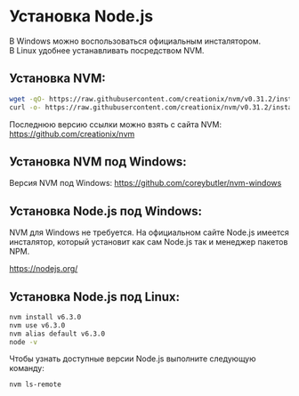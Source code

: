 Установка Node.js
=================

В Windows можно воспользоваться официальным инсталятором.  
В Linux удобнее устанавливать посредством NVM.

## Установка NVM:

```bash
wget -qO- https://raw.githubusercontent.com/creationix/nvm/v0.31.2/install.sh | bash
curl -o- https://raw.githubusercontent.com/creationix/nvm/v0.31.2/install.sh | bash
```

Последнюю версию ссылки можно взять с сайта NVM: https://github.com/creationix/nvm

## Установка NVM под Windows:

Версия NVM под Windows: https://github.com/coreybutler/nvm-windows

## Установка Node.js под Windows:

NVM для Windows не требуется. На официальном сайте Node.js имеется инсталятор, который установит как сам Node.js так и менеджер пакетов NPM.

https://nodejs.org/

## Установка Node.js под Linux:

```bash
nvm install v6.3.0
nvm use v6.3.0
nvm alias default v6.3.0
node -v
```

Чтобы узнать доступные версии Node.js выполните следующую команду:

```
nvm ls-remote
```
